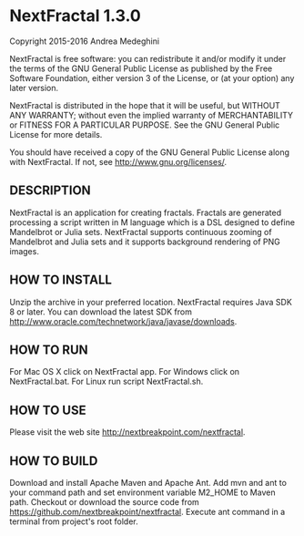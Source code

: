 # NextFractal 1.3.0

Copyright 2015-2016 Andrea Medeghini

NextFractal is free software: you can redistribute it and/or modify it under the terms of the GNU General Public License as published by the Free Software Foundation, either version 3 of the License, or (at your option) any later version.

NextFractal is distributed in the hope that it will be useful, but WITHOUT ANY WARRANTY; without even the implied warranty of MERCHANTABILITY or FITNESS FOR A PARTICULAR PURPOSE. See the GNU General Public License for more details.

You should have received a copy of the GNU General Public License along with NextFractal. If not, see http://www.gnu.org/licenses/.


## DESCRIPTION

NextFractal is an application for creating fractals. Fractals are generated processing a script written in M language which is a DSL designed to define Mandelbrot or Julia sets. NextFractal supports continuous zooming of Mandelbrot and Julia sets and it supports background rendering of PNG images.


## HOW TO INSTALL

Unzip the archive in your preferred location. NextFractal requires Java SDK 8 or later. You can download the latest SDK from http://www.oracle.com/technetwork/java/javase/downloads.


## HOW TO RUN

For Mac OS X click on NextFractal app. For Windows click on NextFractal.bat. For Linux run script NextFractal.sh.


## HOW TO USE

Please visit the web site http://nextbreakpoint.com/nextfractal.


## HOW TO BUILD

Download and install Apache Maven and Apache Ant. Add mvn and ant to your command path and set environment variable M2_HOME to Maven path. 
Checkout or download the source code from https://github.com/nextbreakpoint/nextfractal. Execute ant command in a terminal from project's root folder.
